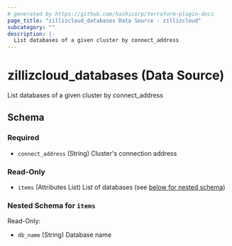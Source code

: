 ```yaml
---
# generated by https://github.com/hashicorp/terraform-plugin-docs
page_title: "zillizcloud_databases Data Source - zillizcloud"
subcategory: ""
description: |-
  List databases of a given cluster by connect_address
---
```


# zillizcloud_databases (Data Source)

List databases of a given cluster by connect_address



<!-- schema generated by tfplugindocs -->
## Schema

### Required

- `connect_address` (String) Cluster's connection address

### Read-Only

- `items` (Attributes List) List of databases (see [below for nested schema](#nestedatt--items))

<a id="nestedatt--items"></a>
### Nested Schema for `items`

Read-Only:

- `db_name` (String) Database name
